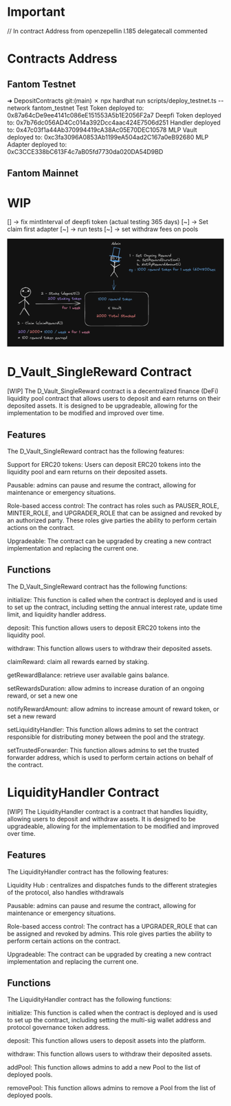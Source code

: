 # Important 

// In contract Address from openzepellin l.185 delegatecall commented

# Contracts Address
## Fantom Testnet
➜  DepositContracts git:(main) ✗ npx hardhat run scripts/deploy_testnet.ts --network fantom_testnet
Test Token deployed to: 0x87a64cDe9ee4141c086eE151553A5b1E2056F2a7
Deepfi Token deployed to: 0x7b76dc056AD4Cc014a392Dcc4aac424E7506d251
Handler deployed to: 0x47c03f1a44Ab370994419cA38Ac05E70DEC10578
MLP Vault deployed to: 0xc3fa3096A0853Ab1199eA504ad2C167a0eB92680
MLP Adapter deployed to: 0xC3CCE338bC613F4c7aB05fd7730da020DA54D9BD

## Fantom Mainnet

# WIP
[] -> fix mintInterval of deepfi token (actual testing 365 days)
[~] -> Set claim first adapter
[~] -> run tests
[~] -> set withdraw fees on pools

<img src="./VaultSchema.png" alt="Vault Schema"/>

# D_Vault_SingleReward Contract
[WIP]
The D_Vault_SingleReward contract is a decentralized finance (DeFi) liquidity pool contract that allows users to deposit and earn returns on their deposited assets. It is designed to be upgradeable, allowing for the implementation to be modified and improved over time.

## Features
The D_Vault_SingleReward contract has the following features:

Support for ERC20 tokens: Users can deposit ERC20 tokens into the liquidity pool and earn returns on their deposited assets.

Pausable: admins can pause and resume the contract, allowing for maintenance or emergency situations.

Role-based access control: The contract has roles such as PAUSER_ROLE, MINTER_ROLE, and UPGRADER_ROLE that can be assigned and revoked by an authorized party. These roles give parties the ability to perform certain actions on the contract.

Upgradeable: The contract can be upgraded by creating a new contract implementation and replacing the current one.

## Functions
The D_Vault_SingleReward contract has the following functions:

initialize: This function is called when the contract is deployed and is used to set up the contract, including setting the annual interest rate, update time limit, and liquidity handler address.

deposit: This function allows users to deposit ERC20 tokens into the liquidity pool.

withdraw: This function allows users to withdraw their deposited assets.

claimReward: claim all rewards earned by staking.

getRewardBalance: retrieve user available gains balance.

setRewardsDuration: allow admins to increase duration of an ongoing reward, or set a new one

notifyRewardAmount: allow admins to increase amount of reward token, or set a new reward

setLiquidityHandler: This function allows admins to set the contract responsible for distributing money between the pool and the strategy.

setTrustedForwarder: This function allows admins to set the trusted forwarder address, which is used to perform certain actions on behalf of the contract.


# LiquidityHandler Contract
[WIP]
The LiquidityHandler contract is a contract that handles liquidity, allowing users to deposit and withdraw assets. It is designed to be upgradeable, allowing for the implementation to be modified and improved over time.

## Features
The LiquidityHandler contract has the following features:

Liquidity Hub : centralizes and dispatches funds to the different strategies of the protocol, also handles withdrawals

Pausable: admins can pause and resume the contract, allowing for maintenance or emergency situations.

Role-based access control: The contract has a UPGRADER_ROLE that can be assigned and revoked by admins. This role gives parties the ability to perform certain actions on the contract.

Upgradeable: The contract can be upgraded by creating a new contract implementation and replacing the current one.

## Functions
The LiquidityHandler contract has the following functions:

initialize: This function is called when the contract is deployed and is used to set up the contract, including setting the multi-sig wallet address and protocol governance token address.

deposit: This function allows users to deposit assets into the platform.

withdraw: This function allows users to withdraw their deposited assets.

addPool: This function allows admins to add a new Pool to the list of deployed pools.

removePool: This function allows admins to remove a Pool from the list of deployed pools.